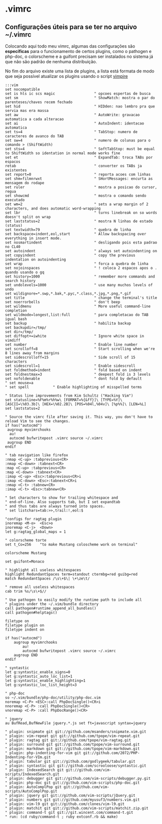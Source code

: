 .vimrc
======

Configurações úteis para se ter no arquivo ~/.vimrc
-----------------------------------------------------------------

Colocando aqui todo meu vimrc, algumas das configurações são **específicas** para o
funcionamento de certos plugins, como o pathogen e php-doc, o colorscheme e a
guifont precisam ser instalados no sistema já que não são padrão de nenhuma
distribuição.

No fim do arquivo existe uma lista de plugins, a lista está formata de modo que
seja possível atualizar os plugins usando o script [vimpire](https://bitbucket.org/sirex/vimpire)


    :::vim
    set nocompatible
    set is hls ic scs magic                  " opcoes espertas de busca
    set sm                                   " ShowMatch: mostra o par do parenteses/chaves recem fechado
    set hid                                  " HIDden: nao lembro pra que servia mas era massa
    set aw                                   " AutoWrite: gravacao automatica a cada alteracao
    set ai                                   " AutoIndent: identacao automatica
    set ts=4                                 " TabStop: numero de caracteres de avanco do TAB
    set sw=4                                 " numero de colunas para o comando > (ShiftWidth)
    set sts=4                                " SoftTabStop: must be equal to ShiftWidth so identation in normal mode works fine
    set et                                   " ExpandTab: troca TABs por espacos
    retab                                    " converter os TABs ja existentes
    set report=0                             " reporta acoes com linhas
    set shm=filmnrwxt                        " SHortMessages: encurta as mensagem do rodape
    set ruler                                " mostra a posicao do cursor, regua
    set showcmd                              " mostra o comando sendo executado
    set wm=2                                 " sets a wrap margin of 2 characters, and does automatic word-wrapping
    set lbr                                  " turns linebreak on so words doesn't split on wrap
    set laststatus=2                         " mostra N linhas de estado (status)
    set textwidth=79                         " quebra de linha
    set backspace=indent,eol,start           " Allow backspacing over everything in insert mode.
    set nosmartindent                        " desligando pois esta padrao no CL40
    set autoindent                           " always set autoindenting on
    set copyindent                           " copy the previous indentation on autoindenting
    set wrap                                 " forca a quebra de linha
    set nojoinspaces                         " ! coloca 2 espacos apos o . quando usando o gq
    set history=1000                         " remember more commands and search history
    set undolevels=1000                      " use many muchos levels of undo
    set wildignore=*.swp,*.bak,*.pyc,*.class,*.jpg,*.png,*.gif
    set title                                " change the terminal's title
    set noerrorbells                         " don't beep
    set wildmenu                             " More useful command-line completion
    set wildmode=longest,list:full           " para completacao do TAB igual bash
    set backup                               " habilita backup
    set backupdir=/tmp/
    set dir=/tmp/
    set diffopt+=iwhite                      " Ignore white space in vimdiff
    set number                               " Enable line number
    set scrolloff=8                          " Start scrolling when we're 8 lines away from margins
    set sidescrolloff=15                     " Side scroll of 15 characters
    set sidescroll=1                         " Enable sidescroll
    set foldmethod=indent                    " fold based on indent
    set foldnestmax=3                        " deepest fold is 3 levels
    set nofoldenable                         " dont fold by default
    " set mouse=a
    " set spell           " Enable highlighting of misspelled terms

    " Status line improvements from Kim Schultz ("Hacking Vim")
    set statusline=%F%m%r%h%w\ [FORMAT=%{&ff}]\ [TYPE=%Y]\ [ASCII=\%03.3b]\ [HEX=\%02.2B]\ [POS=%04l,%04v]\ [%p%%]\ [LEN=%L]
    set laststatus=2

    " Source the vimrc file after saving it. This way, you don't have to reload Vim to see the changes.
    if has("autocmd")
     augroup myvimrchooks
      au!
      autocmd bufwritepost .vimrc source ~/.vimrc
     augroup END
    endif

    " tab navigation like firefox
    :nmap <C-up> :tabprevious<CR>
    :nmap <C-down> :tabnext<CR>
    :map <C-up> :tabprevious<CR>
    :map <C-down> :tabnext<CR>
    :imap <C-up> <Esc>:tabprevious<CR>i
    :imap <C-down> <Esc>:tabnext<CR>i
    :nmap <C-t> :tabnew<CR>
    :imap <C-t> <Esc>:tabnew<CR>

    " Set characters to show for trailing whitespace and
    " end-of-line. Also supports tab, but I set expandtab
    " and thus tabs are always turned into spaces.
    " set listchars=tab:>>,trail:!,eol:$

    "configs for ragtag plugin
    inoremap <M-o>  <Esc>o
    inoremap <C-j>  <Down>
    let g:ragtag_global_maps = 1

    " colorscheme torte
    set t_Co=256    "to make Mustang coloscheme work on terminal"

    colorscheme Mustang

    set guifont=Monaco

    " highlight all useless whitespaces
    highlight RedundantSpaces term=standout ctermbg=red guibg=red
    match RedundantSpaces /\s\+$\| \+\ze\t/

    " remove all useless whitespaces
    cab trim %s/\s\+$//

    " Use pathogen to easily modify the runtime path to include all
    " plugins under the ~/.vim/bundle directory
    call pathogen#runtime_append_all_bundles()
    call pathogen#helptags()

    filetype on
    filetype plugin on
    filetype indent on

    if has("autocmd")
        augroup myvimrchooks
            au!
            autocmd bufwritepost .vimrc source ~/.vimrc
        augroup END
    endif

    " syntastic
    let g:syntastic_enable_signs=0
    let g:syntastic_auto_loc_list=1
    let g:syntastic_enable_highlighting=1
    let g:syntastic_loc_list_height=3

    " php-doc
    so ~/.vim/bundle/php-doc/utility/php-doc.vim
    noremap <C-P> <ESC>:call PhpDocSingle()<CR>i
    nnoremap <C-P> :call PhpDocSingle()<CR>
    vnoremap <C-P> :call PhpDocRange()<CR>

    " jquery
    au BufRead,BufNewFile jquery.*.js set ft=javascript syntax=jquery

    " plugin: snipmate git git://github.com/msanders/snipmate.vim.git
    " plugin: vim-repeat git git://github.com/tpope/vim-repeat.git
    " plugin: ragtag git git://github.com/tpope/vim-ragtag.git
    " plugin: surround git git://github.com/tpope/vim-surround.git
    " plugin: markdown git git://github.com/tpope/vim-markdown.git
    " plugin: php-indenting-for-vim git git://github.com/2072/PHP-Indenting-for-VIm.git
    " plugin: tabular git git://github.com/godlygeek/tabular.git
    " plugin: syntastic git git://github.com/scrooloose/syntastic.git
    " plugin: IndexedSearch git git://github.com/vim-scripts/IndexedSearch.git
    " plugin: debugger git git://github.com/vim-scripts/debugger.py.git
    " plugin: php-doc git git://github.com/vim-scripts/php-doc.git
    " plugin: AutoComplPop git git://github.com/vim-scripts/AutoComplPop.git
    " plugin: jquery git git://github.com/vim-scripts/jQuery.git
    " plugin: numbers git git://github.com/myusuf3/numbers.vim.git
    " plugin: vim-l9 git git://github.com/clones/vim-l9.git
    " plugin: matchit git git://github.com/vim-scripts/matchit.zip.git
    " plugin: command-t git git://git.wincent.com/command-t.git
    " run: (cd ruby/command-t ; ruby extconf.rb && make)
